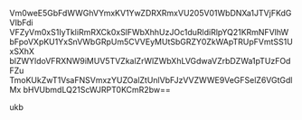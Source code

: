 Vm0weE5GbFdWWGhVYmxKV1YwZDRXRmxVU205V01WbDNXa1JTVjFKdGVIbFdi
VFZyVm0xS1IyTkliRmRXCk0xSlFWbXhhUzJOc1duRldiRlpYQ21KRmNFVlhW
bFpoVXpKU1YxSnVWbGRpUm5CVVEyMUtSbGRZY0ZkWApTRUpFVmtSS1UxSXhX
blZWYldoVFRXNW9iMUV5TVZkalZrWlZWbXhLVGdwaVZrbDZWa1pTUzFOdFZu
TmoKUkZwT1VsaFNSVmxzYUZOalZtUnlVbFJzVVZWWE9VeGFSelZ6VGtGdlMx
bHVUbmdLQ21ScWJRPT0KCmR2bw==

ukb